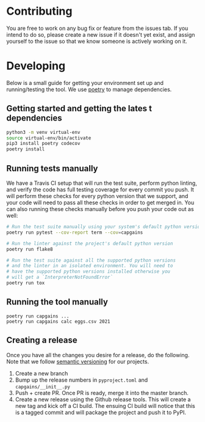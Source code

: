 # Contributing
You are free to work on any bug fix or feature from the issues tab. If you intend to do so, please create a new issue if it doesn't yet exist, and assign yourself to the issue so that we know someone is actively working on it.

# Developing
Below is a small guide for getting your environment set up and running/testing the tool. We use [poetry](https://python-poetry.org/docs/) to manage dependencies.


## Getting started and getting the lates    t dependencies
```bash
python3 -m venv virtual-env 
source virtual-env/bin/activate
pip3 install poetry codecov
poetry install
```

## Running tests manually
We have a Travis CI setup that will run the test suite, perform python linting, and verify the code has full testing coverage for every commit you push. It will perform these checks for every python version that we support, and your code will need to pass all these checks in order to get merged in. You can also running these checks manually before you push your code out as well:
```bash
# Run the test suite manually using your system's default python version:
poetry run pytest --cov-report term --cov=capgains

# Run the linter against the project's default python version
poetry run flake8

# Run the test suite against all the supported python versions
# and the linter in an isolated environment. You will need to
# have the supported python versions installed otherwise you
# will get a `InterpreterNotFoundError`
poetry run tox
```

## Running the tool manually
```
poetry run capgains ...
poetry run capgains calc eggs.csv 2021
```

## Creating a release
Once you have all the changes you desire for a release, do the following. Note that
we follow [semantic versioning](https://semver.org/) for our projects.

1. Create a new branch
2. Bump up the release numbers in `pyproject.toml` and `capgains/__init__.py`
3. Push + create PR. Once PR is ready, merge it into the master branch.
4. Create a new release using the Github release tools. This will create a new tag and
kick off a CI build. The ensuing CI build will notice that this is a tagged commit and
will package the project and push it to PyPI.
